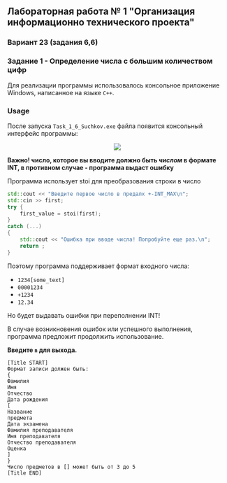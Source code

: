 ## Лабораторная работа № 1 "Организация информационно технического проекта"
### Вариант 23 (задания 6,6)
### Задание 1 - Определение числа с большим количеством цифр
Для реализации программы использовалось консольное приложение Windows, написанное на языке `C++`.
### Usage
После запуска `Task_1_6_Suchkov.exe` файла появится консольный интерфейс программы:

<p align="center">
  <img src="img/task1_interface.png"/>
</p>

**Важно! число, которое вы вводите должно быть _числом_ в формате INT, в противном случае - программа выдаст ошибку**

Программа использует stoi для преобразования строки в число
```cpp
std::cout << "Введите первое число в предалх +-INT_MAX\n";
std::cin >> first;
try {
    first_value = stoi(first);
}
catch (...)
{
    std::cout << "Ошибка при вводе числа! Попробуйте еще раз.\n";
    return ;
}
```
Поэтому программа поддерживает формат входного числа:
* `1234[some_text]`
* `00001234`
*  `+1234`
*  `12.34`

Но будет выдавать ошибки при переполнении INT! 

В случае возникновения ошибок или успешного выполнения, программа предложит продолжить использование.

**Введите `n` для выхода.**
```
[Title START]
Формат записи должен быть: 
{ 
Фамилия 
Имя 
Отчество 
Дата рождения 
[ 
Название 
предмета 
Дата экзамена 
Фамилия преподавателя 
Имя преподавателя 
Отчество преподавателя 
Оценка 
] 
} 
Число предметов в [] может быть от 3 до 5 
[Title END]
```
